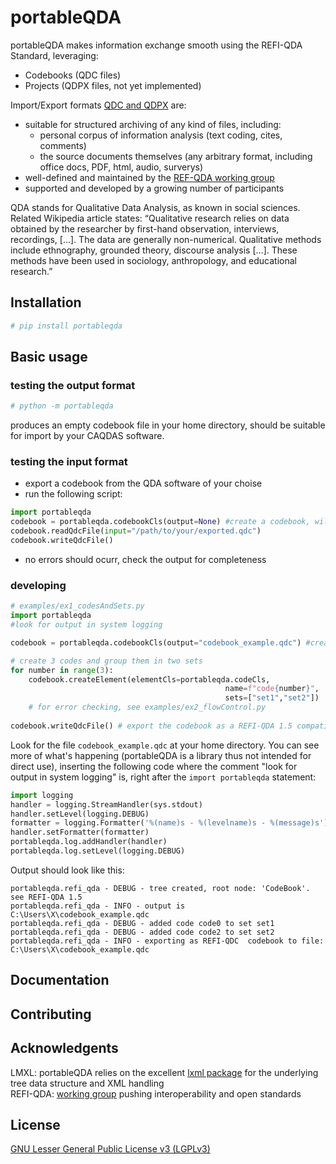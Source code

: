 # portableQDA

portableQDA makes information exchange smooth using the  REFI-QDA Standard, leveraging:

- Codebooks (QDC files)
- Projects (QDPX files, not yet implemented)

Import/Export formats [QDC and QDPX](https://www.qdasoftware.org/wp-content/uploads/2019/09/REFI-QDA-1-5.pdf) are:
  - suitable for structured archiving of any kind of files, including:
    + personal corpus of information analysis (text coding, cites, comments)
    + the source documents themselves (any arbitrary format, including office docs, PDF, html, audio, surverys)
  - well-defined and maintained by the [REF-QDA working group](http://qdasoftware.org)
  - supported and developed by a growing number of participants

QDA stands for Qualitative Data Analysis, as known in social sciences. Related Wikipedia article states: “Qualitative research relies on data obtained by the researcher by first-hand observation, interviews, recordings, […]. The data are generally non-numerical. Qualitative methods include ethnography, grounded theory, discourse analysis […]. These methods have been used in sociology, anthropology, and educational research.”

## Installation

```bash
# pip install portableqda
```

## Basic usage


### testing the output format

```bash
# python -m portableqda
```

produces an empty codebook file in your home directory, should be suitable for import by your CAQDAS software. 

### testing the input format

- export a codebook from the QDA software of your choise
- run the following script:
```python
import portableqda
codebook = portableqda.codebookCls(output=None) #create a codebook, will export to the screen
codebook.readQdcFile(input="/path/to/your/exported.qdc")
codebook.writeQdcFile()
```
- no errors should ocurr, check the output for completeness


### developing


```python
# examples/ex1_codesAndSets.py
import portableqda
#look for output in system logging

codebook = portableqda.codebookCls(output="codebook_example.qdc") #create a codebook

# create 3 codes and group them in two sets
for number in range(3):
    codebook.createElement(elementCls=portableqda.codeCls,
                                                name=f"code{number}",
                                                sets=["set1","set2"])
    # for error checking, see examples/ex2_flowControl.py 
    
codebook.writeQdcFile() # export the codebook as a REFI-QDA 1.5 compatible QDC file
```

Look for the file `codebook_example.qdc` at your home directory. You can see more of what's happening (portableQDA is a library thus not intended for direct use), inserting the following code where the comment "look for output in system logging" is, right after the `import portableqda` statement:

```python
import logging
handler = logging.StreamHandler(sys.stdout)
handler.setLevel(logging.DEBUG)
formatter = logging.Formatter('%(name)s - %(levelname)s - %(message)s')
handler.setFormatter(formatter)
portableqda.log.addHandler(handler)
portableqda.log.setLevel(logging.DEBUG)
```

Output should look like this:

```log
portableqda.refi_qda - DEBUG - tree created, root node: 'CodeBook'. see REFI-QDA 1.5
portableqda.refi_qda - INFO - output is C:\Users\X\codebook_example.qdc
portableqda.refi_qda - DEBUG - added code code0 to set set1 
portableqda.refi_qda - DEBUG - added code code2 to set set2 
portableqda.refi_qda - INFO - exporting as REFI-QDC  codebook to file: C:\Users\X\codebook_example.qdc
```


## Documentation

## Contributing

## Acknowledgents

LMXL: portableQDA relies on the excellent [lxml package](http://lxml.de) for the  underlying tree data structure and  XML handling   
REFI-QDA: [working group](http://qdasoftware.org) pushing interoperability and open standards   




## License

[GNU Lesser General Public License v3 (LGPLv3)](https://www.gnu.org/licenses/lgpl-3.0.html)
